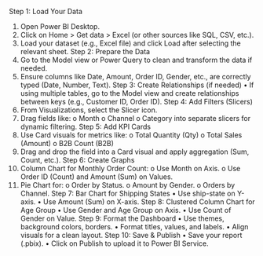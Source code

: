 Step 1: Load Your Data
1.	Open Power BI Desktop.
2.	Click on Home > Get data > Excel (or other sources like SQL, CSV, etc.).
3.	Load your dataset (e.g., Excel file) and click Load after selecting the relevant sheet.
Step 2: Prepare the Data
1.	Go to the Model view or Power Query to clean and transform the data if needed.
2.	Ensure columns like Date, Amount, Order ID, Gender, etc., are correctly typed (Date, Number, Text).
Step 3: Create Relationships (if needed)
•	If using multiple tables, go to the Model view and create relationships between keys (e.g., Customer ID, Order ID).
Step 4: Add Filters (Slicers)
1.	From Visualizations, select the Slicer icon.
2.	Drag fields like:
o	Month
o	Channel
o	Category
into separate slicers for dynamic filtering.
Step 5: Add KPI Cards
1.	Use Card visuals for metrics like:
o	Total Quantity (Qty)
o	Total Sales (Amount)
o	B2B Count (B2B)
2.	Drag and drop the field into a Card visual and apply aggregation (Sum, Count, etc.).
Step 6: Create Graphs
1.	Column Chart for Monthly Order Count:
o	Use Month on Axis.
o	Use Order ID (Count) and Amount (Sum) on Values.
2.	Pie Chart for:
o	Order by Status.
o	Amount by Gender.
o	Orders by Channel.
Step 7: Bar Chart for Shipping States
•	Use ship-state on Y-axis.
•	Use Amount (Sum) on X-axis.
Step 8: Clustered Column Chart for Age Group
•	Use Gender and Age Group on Axis.
•	Use Count of Gender on Value.
Step 9: Format the Dashboard
•	Use themes, background colors, borders.
•	Format titles, values, and labels.
•	Align visuals for a clean layout.
Step 10: Save & Publish
•	Save your report (.pbix).
•	Click on Publish to upload it to Power BI Service.

